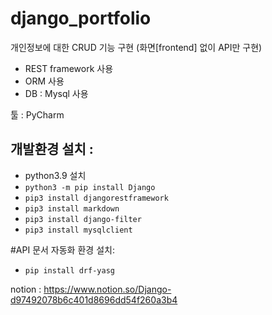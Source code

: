 # django_portfolio

개인정보에 대한 CRUD 기능 구현 (화면[frontend] 없이 API만 구현)
- REST framework 사용
- ORM 사용
- DB : Mysql 사용

툴 : PyCharm


## 개발환경 설치 : 
- python3.9 설치
- `python3 -m pip install Django`
- `pip3 install djangorestframework`
- `pip3 install markdown`
- `pip3 install django-filter`
- `pip3 install mysqlclient`

#API 문서 자동화 환경 설치: 
- `pip install drf-yasg`


notion : https://www.notion.so/Django-d97492078b6c401d8696dd54f260a3b4
